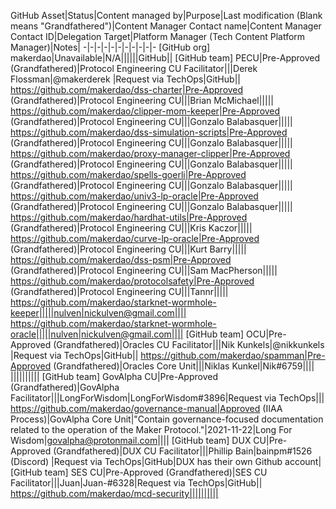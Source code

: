 GitHub Asset|Status|Content managed by|Purpose|Last modification
(Blank means 
"Grandfathered")|Content Manager Contact name|Content Manager Contact ID|Delegation Target|Platform Manager (Tech Content Platform Manager)|Notes|
-|-|-|-|-|-|-|-|-|-|-
[GitHub org] makerdao|Unavailable|N/A||||||GitHub||
[GitHub team] PECU|Pre-Approved (Grandfathered)|Protocol Engineering CU Facilitator|||Derek Flossman|@makerderek |Request via TechOps|GitHub||
https://github.com/makerdao/dss-charter|Pre-Approved (Grandfathered)|Protocol Engineering CU|||Brian McMichael|||||
https://github.com/makerdao/clipper-mom-keeper|Pre-Approved (Grandfathered)|Protocol Engineering CU|||Gonzalo Balabasquer|||||
https://github.com/makerdao/dss-simulation-scripts|Pre-Approved (Grandfathered)|Protocol Engineering CU|||Gonzalo Balabasquer|||||
https://github.com/makerdao/proxy-manager-clipper|Pre-Approved (Grandfathered)|Protocol Engineering CU|||Gonzalo Balabasquer|||||
https://github.com/makerdao/spells-goerli|Pre-Approved (Grandfathered)|Protocol Engineering CU|||Gonzalo Balabasquer|||||
https://github.com/makerdao/univ3-lp-oracle|Pre-Approved (Grandfathered)|Protocol Engineering CU|||Gonzalo Balabasquer|||||
https://github.com/makerdao/hardhat-utils|Pre-Approved (Grandfathered)|Protocol Engineering CU|||Kris Kaczor|||||
https://github.com/makerdao/curve-lp-oracle|Pre-Approved (Grandfathered)|Protocol Engineering CU|||Kurt Barry|||||
https://github.com/makerdao/dss-psm|Pre-Approved (Grandfathered)|Protocol Engineering CU|||Sam MacPherson|||||
https://github.com/makerdao/protocolsafety|Pre-Approved (Grandfathered)|Protocol Engineering CU|||Tannr|||||
https://github.com/makerdao/starknet-wormhole-keeper|||||nulven|nickulven@gmail.com||||
https://github.com/makerdao/starknet-wormhole-oracle|||||nulven|nickulven@gmail.com||||
[GitHub team] OCU|Pre-Approved (Grandfathered)|Oracles CU Facilitator|||Nik Kunkels|@nikkunkels |Request via TechOps|GitHub||
https://github.com/makerdao/spamman|Pre-Approved (Grandfathered)|Oracles Core Unit|||Niklas Kunkel|Nik#6759||||
||||||||||
[GitHub team] GovAlpha CU|Pre-Approved (Grandfathered)|GovAlpha Facilitator|||LongForWisdom|LongForWisdom#3896|Request via TechOps|||
https://github.com/makerdao/governance-manual|Approved (IIAA Process)|GovAlpha Core Unit|"Contain governance-focused documentation related to the operation of the Maker Protocol."|2021-11-22|Long For Wisdom|govalpha@protonmail.com||||
[GitHub team] DUX CU|Pre-Approved (Grandfathered)|DUX CU Facilitator|||Phillip Bain|bainpm#1526 (Discord) |Request via TechOps|GitHub|DUX has their own Github account|
[GitHub team] SES CU|Pre-Approved (Grandfathered)|SES CU Facilitator|||Juan|Juan-#6328|Request via TechOps|GitHub||
https://github.com/makerdao/mcd-security||||||||||





















































